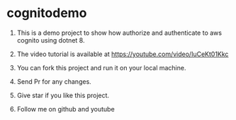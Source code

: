 # cognitodemo
1. This is a demo project to show how authorize and authenticate to aws cognito using dotnet 8.

2. The video tutorial is available at https://youtube.com/video/IuCeKt01Kkc

3. You can fork this project and run it on your local machine.
4. Send Pr for any changes.
5. Give star if you like this project.
6. Follow me on github and youtube